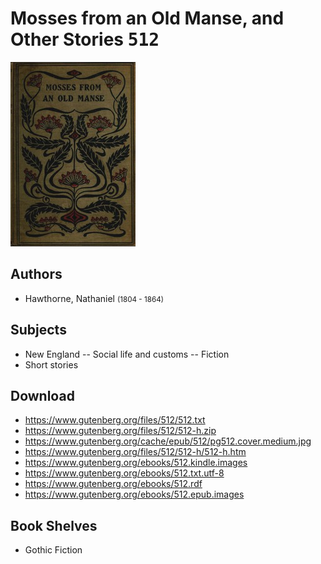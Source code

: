# Mosses from an Old Manse, and Other Stories <kbd>512</kbd>

![](./cover.medium.jpg "")

## Authors


 - Hawthorne, Nathaniel <small>(1804 - 1864)</small>

## Subjects


 - New England -- Social life and customs -- Fiction
 - Short stories

## Download


 - https://www.gutenberg.org/files/512/512.txt
 - https://www.gutenberg.org/files/512/512-h.zip
 - https://www.gutenberg.org/cache/epub/512/pg512.cover.medium.jpg
 - https://www.gutenberg.org/files/512/512-h/512-h.htm
 - https://www.gutenberg.org/ebooks/512.kindle.images
 - https://www.gutenberg.org/ebooks/512.txt.utf-8
 - https://www.gutenberg.org/ebooks/512.rdf
 - https://www.gutenberg.org/ebooks/512.epub.images

## Book Shelves


 - Gothic Fiction
